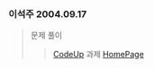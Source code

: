 ### 이석주 2004.09.17

>문제 풀이
>> [CodeUp](https://github.com/tjrenffl8/CodeUp.git)
>과제
>> [HomePage](https://github.com/tjrenffl8/Seotjuu.github.io.git)
